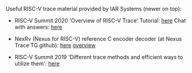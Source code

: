 Useful RISC-V trace material provided by IAR Systems (newer on top):

- RISC-V Summit 2020 'Overview of RISC-V Trace' Tutorial: [here](./docs/riscv-v-summit-2020/risc-v-summit-2020-trace-overview-tutorial.pdf) 
Chat with answers: [here](./docs/riscv-v-summit-2020/risc-v-summit-2020-trace-overview-tutorial-chat-with-answers.pdf)

- NexRv (Nexus for RISC-V) reference C encoder  decoder (at Nexus Trace TG github): [here](https://github.com/riscv/tg-nexus-trace/tree/master/refcode/c) [overview](https://github.com/riscv/tg-nexus-trace/blob/master/refcode/c/NexusTraceTG-RefCode.pdf)

- RISC-V Summit 2019 'Different trace methods and efficient ways to utilize them': [here](https://riscv.org/wp-content/uploads/2019/12/12.11-14.50b-Different-Trace-Methods-and-Efficient-Ways-to-Utilize-Them.pdf)


